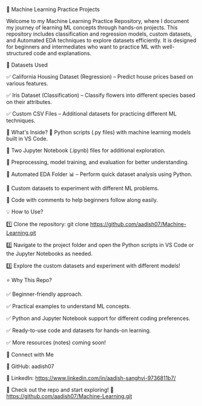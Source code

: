 📌 Machine Learning Practice Projects

Welcome to my Machine Learning Practice Repository, where I document my journey of learning ML concepts through hands-on projects. This repository includes classification and regression models, custom datasets, and Automated EDA techniques to explore datasets efficiently. It is designed for beginners and intermediates who want to practice ML with well-structured code and explanations.

📂 Datasets Used

✅ California Housing Dataset (Regression) – Predict house prices based on various features.

✅ Iris Dataset (Classification) – Classify flowers into different species based on their attributes.

✅ Custom CSV Files – Additional datasets for practicing different ML techniques.

🚀 What's Inside? 🔹 Python scripts (.py files) with machine learning models built in VS Code.

🔹 Two Jupyter Notebook (.ipynb) files for additional exploration.

🔹 Preprocessing, model training, and evaluation for better understanding.

🔹 Automated EDA Folder 📊 – Perform quick dataset analysis using Python.

🔹 Custom datasets to experiment with different ML problems.

🔹 Code with comments to help beginners follow along easily.

💡 How to Use? 

1️⃣ Clone the repository: git clone https://github.com/aadish07/Machine-Learning.git

2️⃣ Navigate to the project folder and open the Python scripts in VS Code or the Jupyter Notebooks as needed.

3️⃣ Explore the custom datasets and experiment with different models!

⭐ Why This Repo?

✅ Beginner-friendly approach.

✅ Practical examples to understand ML concepts.

✅ Python and Jupyter Notebook support for different coding preferences.

✅ Ready-to-use code and datasets for hands-on learning.

✅ More resources (notes) coming soon!

🔗 Connect with Me

📌 GitHub: aadish07

📌 LinkedIn: https://www.linkedin.com/in/aadish-sanghvi-9736811b7/

🔗 Check out the repo and start exploring! 🚀 https://github.com/aadish07/Machine-Learning.git
